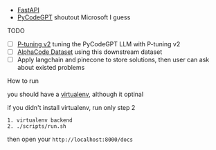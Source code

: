 -   [FastAPI](https://fastapi.tiangolo.com/)
-   [PyCodeGPT](https://github.com/microsoft/PyCodeGPT) shoutout Microsoft I guess

TODO

-   [ ] [P-tuning v2](https://github.com/THUDM/P-tuning-v2) tuning the PyCodeGPT LLM with P-tuning v2
-   [ ] [AlphaCode Dataset](https://github.com/deepmind/code_contests) using this downstream dataset
-   [ ] Apply langchain and pinecone to store solutions, then user can ask about existed problems

How to run

you should have a [virtualenv](https://virtualenv.pypa.io/en/latest/), although it optinal

if you didn't install virtualenv, run only step 2

```
1. virtualenv backend
2. ./scripts/run.sh
```

then open your `http://localhost:8000/docs`
